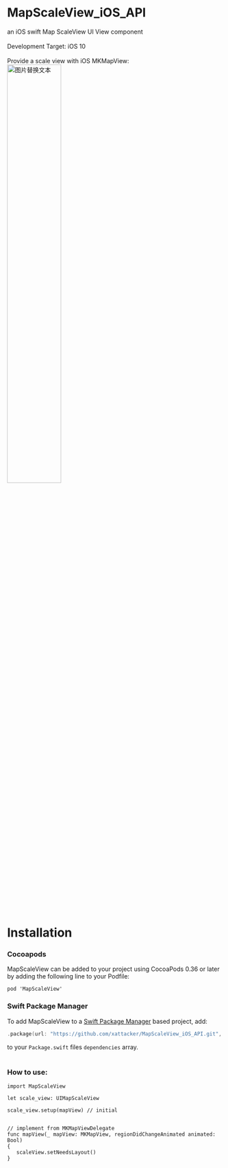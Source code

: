 # MapScaleView_iOS_API

an iOS swift Map ScaleView UI View component 
<br><br>
Development Target: iOS 10
<br><br>
Provide a scale view with iOS MKMapView:<br>
<img src="/rm_res/cut1.png" alt="图片替换文本" width="50%" height="50%" align="bottom" /><br><br>


# Installation

### Cocoapods
MapScaleView can be added to your project using CocoaPods 0.36 or later by adding the following line to your Podfile:
```
pod 'MapScaleView'
```

### Swift Package Manager
To add MapScaleView to a [Swift Package Manager](https://swift.org/package-manager/) based project, add:

```swift
.package(url: "https://github.com/xattacker/MapScaleView_iOS_API.git", .upToNextMajor(from: "1.0.1")),
```
to your `Package.swift` files `dependencies` array.
<br><br>

### How to use:

```
import MapScaleView

let scale_view: UIMapScaleView

scale_view.setup(mapView) // initial 


// implement from MKMapViewDelegate
func mapView(_ mapView: MKMapView, regionDidChangeAnimated animated: Bool)
{
   scaleView.setNeedsLayout()
}
```
